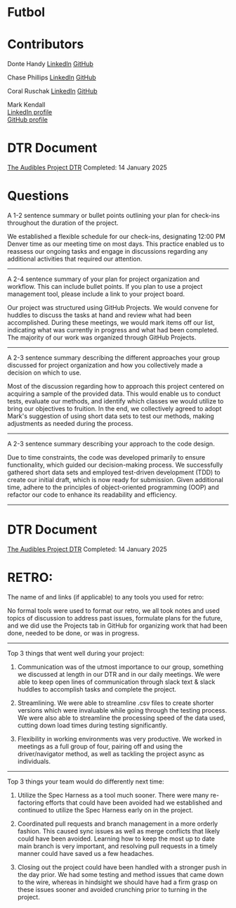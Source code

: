 # Futbol #

# Contributors #

Donte Handy 
[LinkedIn](https://www.linkedin.com/in/dontehandy/)
[GitHub](https://github.com/dontehandy)

Chase Phillips
[LinkedIn](https://www.linkedin.com/in/chase-phillips-001302111/)
[GitHub](https://github.com/ChasePhillips89)

Coral Ruschak
[LinkedIn](https://www.linkedin.com/in/coral-ruschak-682898170/)
[GitHub](https://github.com/Coralruschak)

Mark Kendall  
[LinkedIn profile](https://www.linkedin.com/in/mark-kendall-786b0b2a8/)  
[GitHub profile](https://github.com/mkendall42)  

# DTR Document #

[The Audibles Project DTR](https://docs.google.com/document/d/1dS02D4JhDYynw1QMaruTkvfiAfEL96Kf5MeP3zYjDWQ/edit?tab=t.0)
Completed: 14 January 2025

# Questions #

A 1-2 sentence summary or bullet points outlining your plan for check-ins throughout the duration of the project.

We established a flexible schedule for our check-ins, designating 12:00 PM Denver time as our meeting time on most days. This practice enabled us to reassess our ongoing tasks and engage in discussions regarding any additional activities that required our attention.

-------------------------------------------------------------

A 2-4 sentence summary of your plan for project organization and workflow. This can include bullet points. If you plan to use a project management tool, please include a link to your project board.

Our project was structured using GitHub Projects. We would convene for huddles to discuss the tasks at hand and review what had been accomplished. During these meetings, we would mark items off our list, indicating what was currently in progress and what had been completed. The majority of our work was organized through GitHub Projects.

-------------------------------------------------------------

A 2-3 sentence summary describing the different approaches your group discussed for project organization and how you collectively made a decision on which to use.

Most of the discussion regarding how to approach this project centered on acquiring a sample of the provided data. This would enable us to conduct tests, evaluate our methods, and identify which classes we would utilize to bring our objectives to fruition. In the end, we collectively agreed to adopt Mark's suggestion of using short data sets to test our methods, making adjustments as needed during the process.

-------------------------------------------------------------

A 2-3 sentence summary describing your approach to the code design.

Due to time constraints, the code was developed primarily to ensure functionality, which guided our decision-making process. We successfully gathered short data sets and employed test-driven development (TDD) to create our initial draft, which is now ready for submission. Given additional time, adhere to the principles of object-oriented programming (OOP) and refactor our code to enhance its readability and efficiency.

-------------------------------------------------------------

# DTR Document #

[The Audibles Project DTR](https://docs.google.com/document/d/1dS02D4JhDYynw1QMaruTkvfiAfEL96Kf5MeP3zYjDWQ/edit?tab=t.0)
Completed: 14 January 2025

# RETRO: #

The name of and links (if applicable) to any tools you used for retro: 

No formal tools were used to format our retro, we all took notes and used topics of discussion to address past issues, formulate plans for the future, and we did use the Projects tab in GitHub for organizing work that had been done, needed to be done, or was in progress.

-------------------------------------------------------------

Top 3 things that went well during your project:

1. Communication was of the utmost importance to our group, something we discussed at length in our DTR and in our daily meetings. We were able to keep open lines of communication through slack text & slack huddles to accomplish tasks and complete the project.

2. Streamlining. We were able to streamline .csv files to create shorter versions which were invaluable while going through the testing process. We were also able to streamline the processing speed of the data used, cutting down load times during testing significantly.

3. Flexibility in working environments was very productive. We worked in meetings as a full group of four, pairing off and using the driver/navigator method, as well as tackling the project async as individuals. 

-------------------------------------------------------------

Top 3 things your team would do differently next time:

1. Utilize the Spec Harness as a tool much sooner. There were many re-factoring efforts that could have been avoided had we established and continued to utilize the Spec Harness early on in the project.

2. Coordinated pull requests and branch management in a more orderly fashion. This caused sync issues as well as merge conflicts that likely could have been avoided. Learning how to keep the most up to date main branch is very important, and resolving pull requests in a timely manner could have saved us a few headaches.

3. Closing out the project could have been handled with a stronger push in the day prior. We had some testing and method issues that came down to the wire, whereas in hindsight we should have had a firm grasp on these issues sooner and avoided crunching prior to turning in the project.
